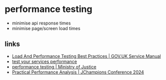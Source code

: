 # performance testing


* minimise api response times
* minimise page/screen load times


## links
* [Load And Performance Testing Best Practices | GOV.UK Service Manual](https://github.com/in28minutes/java-best-practices/blob/master/pdf/LoadAndPerformanceTestingBestPractices.pdf)
* [test your services performance](https://www.gov.uk/service-manual/technology/test-your-services-performance)
* [performance testing | Ministry of Justice](https://github.com/ministryofjustice/apvs/wiki/moj-noms-apvs-0405-performance-testing)
* [Practical Performance Analysis | JChampions Conference 2024](https://www.youtube.com/watch?v=gotdGkZdhck)
